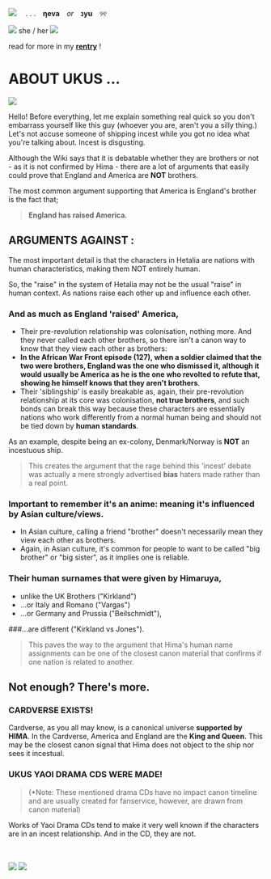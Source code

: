 ![](https://i.imgur.com/S3oNsw7.gif)　 . . .　**ηeva**　*or*　**נyu**　୨୧

![](http://i122.photobucket.com/albums/o260/mhilka/minigifs/stara16.gif) she / her ![](http://i122.photobucket.com/albums/o260/mhilka/minigifs/stara17.gif)

  read for more in my **[rentry](https://rentry.co/IAMTHEHERO)** !

# **ABOUT UKUS ...**

![](https://media.discordapp.net/attachments/1212471420760887417/1219333775436025996/strawpage-picasso-uTkrUuKktmuINhZMlxTJ.png?ex=660aec12&is=65f87712&hm=54873fac9946bafdd65b6e4140dbcafb985db6e9b9d533121e08a4948cf65278&=&format=webp&quality=lossless&width=240&height=173) 

Hello! Before everything, let me explain something real quick so you don't embarrass yourself like this guy (whoever you are, aren't you a silly thing.)
Let's not accuse someone of shipping incest while you got no idea what you're talking about. Incest is disgusting.

Although the Wiki says that it is debatable whether they are brothers or not - as it is not confirmed by Hima - there are a lot of arguments that easily could prove that England and America are **NOT** brothers.

The most common argument supporting that America is England's brother is the fact that;
> **England has raised America.**

## **ARGUMENTS AGAINST :**

The most important detail is that the characters in Hetalia are nations with human characteristics, making them NOT entirely human. 

So, the "raise" in the system of Hetalia may not be the usual "raise" in human context. As nations raise each other up and influence each other. 

### And as much as England 'raised' America,

- Their pre-revolution relationship was colonisation, nothing more. And they never called each other brothers, so there isn't a canon way to know that they view each other as brothers: 
- **In the African War Front episode (127), when a soldier claimed that the two were brothers, England was the one who dismissed it, although it would usually be America as he is the one who revolted to refute that, showing he __himself__ knows that they aren't brothers**.
- Their 'siblingship' is easily breakable as, again, their pre-revolution relationship at its core was colonisation, **not true brothers**, and such bonds can break this way because these characters are essentially nations who work differently from a normal human being and should not be tied down by **human standards**.

As an example, despite being an ex-colony, Denmark/Norway is **NOT** an incestuous ship.
> This creates the argument that the rage behind this 'incest' debate was actually a mere strongly advertised **bias** haters made rather than a real point.

### Important to remember it's an anime: meaning it's influenced by Asian culture/views.
- In Asian culture, calling a friend "brother" doesn't necessarily mean they view each other as brothers.
- Again, in Asian culture, it's common for people to want to be called "big brother" or "big sister", as it implies one is reliable.

### Their human surnames that were given by Himaruya, 

- unlike the UK Brothers ("Kirkland")
- ...or Italy and Romano ("Vargas")
- ...or Germany and Prussia ("Beilschmidt"), 

###...are different ("Kirkland vs Jones").

> This paves the way to the argument that Hima's human name assignments can be one of the closest canon material that confirms if one nation is related to another.

## Not enough? There's more.
### CARDVERSE EXISTS!
Cardverse, as you all may know, is a canonical universe **supported by HIMA**.
In the Cardverse, America and England are the **King and Queen**. This may be the closest canon signal that Hima does not object to the ship nor sees it incestual.

### UKUS YAOI DRAMA CDS WERE MADE!
> (*Note: These mentioned drama CDs have no impact canon timeline and are usually created for fanservice, however, are drawn from canon material) 

Works of Yaoi Drama CDs tend to make it very well known if the characters are in an incest relationship. And in the CD, they are not.























　　　
 

![](https://media.discordapp.net/attachments/1218263829109014598/1218286402056356050/tumblr_inline_p5lxjhJ8k41uli3vd_1280.png?ex=66071ca0&is=65f4a7a0&hm=b8a4ac4dfe276ce37220d786c65a51eef839071e33c5d9037aad9d6df115fe2d&=&format=webp&quality=lossless&width=865&height=473)
![](https://media.discordapp.net/attachments/1218263829109014598/1218286402689700001/tumblr_inline_p5lxnsKJd01uli3vd_1280.png?ex=66071ca1&is=65f4a7a1&hm=fec4270dcce3349bcc35bd2df5701029737610676694548c61b704cb654f2ce1&=&format=webp&quality=lossless)
